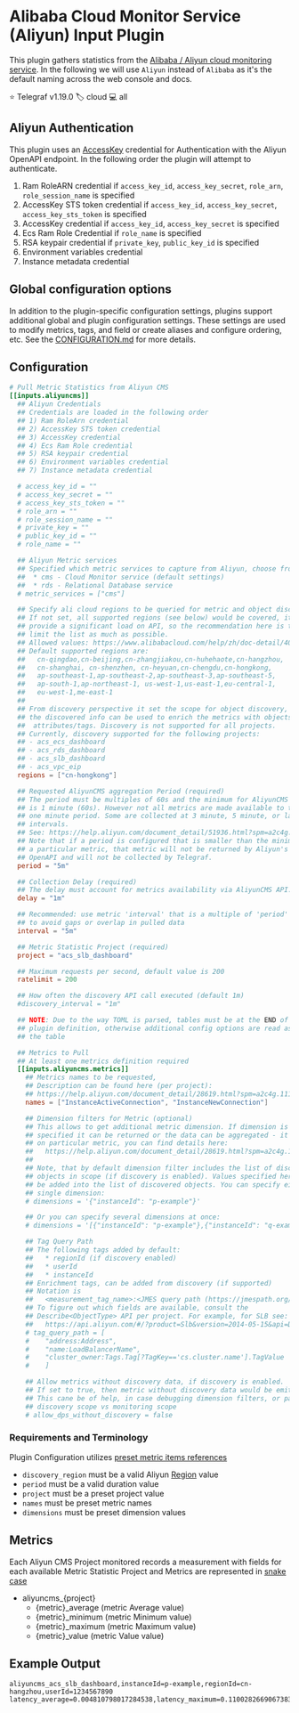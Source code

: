 # Alibaba Cloud Monitor Service (Aliyun) Input Plugin

This plugin gathers statistics from the
[Alibaba / Aliyun cloud monitoring service][alibaba]. In the following we will
use `Aliyun` instead of `Alibaba` as it's the default naming across the web
console and docs.

⭐ Telegraf v1.19.0
🏷️ cloud
💻 all

[alibaba]: https://www.alibabacloud.com

## Aliyun Authentication

This plugin uses an [AccessKey][1] credential for Authentication with the
Aliyun OpenAPI endpoint.  In the following order the plugin will attempt
to authenticate.

1. Ram RoleARN credential if `access_key_id`, `access_key_secret`, `role_arn`,
   `role_session_name` is specified
2. AccessKey STS token credential if `access_key_id`, `access_key_secret`,
   `access_key_sts_token` is specified
3. AccessKey credential if `access_key_id`, `access_key_secret` is specified
4. Ecs Ram Role Credential if `role_name` is specified
5. RSA keypair credential if `private_key`, `public_key_id` is specified
6. Environment variables credential
7. Instance metadata credential

[1]: https://www.alibabacloud.com/help/doc-detail/53045.htm?spm=a2c63.p38356.b99.127.5cba21fdt5MJKr&parentId=28572

## Global configuration options <!-- @/docs/includes/plugin_config.md -->

In addition to the plugin-specific configuration settings, plugins support
additional global and plugin configuration settings. These settings are used to
modify metrics, tags, and field or create aliases and configure ordering, etc.
See the [CONFIGURATION.md][CONFIGURATION.md] for more details.

[CONFIGURATION.md]: ../../../docs/CONFIGURATION.md#plugins

## Configuration

```toml @sample.conf
# Pull Metric Statistics from Aliyun CMS
[[inputs.aliyuncms]]
  ## Aliyun Credentials
  ## Credentials are loaded in the following order
  ## 1) Ram RoleArn credential
  ## 2) AccessKey STS token credential
  ## 3) AccessKey credential
  ## 4) Ecs Ram Role credential
  ## 5) RSA keypair credential
  ## 6) Environment variables credential
  ## 7) Instance metadata credential

  # access_key_id = ""
  # access_key_secret = ""
  # access_key_sts_token = ""
  # role_arn = ""
  # role_session_name = ""
  # private_key = ""
  # public_key_id = ""
  # role_name = ""

  ## Aliyun Metric services
  ## Specified which metric services to capture from Aliyun, choose from:
  ##  * cms - Cloud Monitor service (default settings)
  ##  * rds - Relational Database service
  # metric_services = ["cms"]

  ## Specify ali cloud regions to be queried for metric and object discovery
  ## If not set, all supported regions (see below) would be covered, it can
  ## provide a significant load on API, so the recommendation here is to
  ## limit the list as much as possible.
  ## Allowed values: https://www.alibabacloud.com/help/zh/doc-detail/40654.htm
  ## Default supported regions are:
  ##   cn-qingdao,cn-beijing,cn-zhangjiakou,cn-huhehaote,cn-hangzhou,
  ##   cn-shanghai, cn-shenzhen, cn-heyuan,cn-chengdu,cn-hongkong,
  ##   ap-southeast-1,ap-southeast-2,ap-southeast-3,ap-southeast-5,
  ##   ap-south-1,ap-northeast-1, us-west-1,us-east-1,eu-central-1,
  ##   eu-west-1,me-east-1
  ##
  ## From discovery perspective it set the scope for object discovery,
  ## the discovered info can be used to enrich the metrics with objects
  ##  attributes/tags. Discovery is not supported for all projects.
  ## Currently, discovery supported for the following projects:
  ## - acs_ecs_dashboard
  ## - acs_rds_dashboard
  ## - acs_slb_dashboard
  ## - acs_vpc_eip
  regions = ["cn-hongkong"]

  ## Requested AliyunCMS aggregation Period (required)
  ## The period must be multiples of 60s and the minimum for AliyunCMS metrics
  ## is 1 minute (60s). However not all metrics are made available to the
  ## one minute period. Some are collected at 3 minute, 5 minute, or larger
  ## intervals.
  ## See: https://help.aliyun.com/document_detail/51936.html?spm=a2c4g.11186623.2.18.2bc1750eeOw1Pv
  ## Note that if a period is configured that is smaller than the minimum for
  ## a particular metric, that metric will not be returned by Aliyun's
  ## OpenAPI and will not be collected by Telegraf.
  period = "5m"

  ## Collection Delay (required)
  ## The delay must account for metrics availability via AliyunCMS API.
  delay = "1m"

  ## Recommended: use metric 'interval' that is a multiple of 'period'
  ## to avoid gaps or overlap in pulled data
  interval = "5m"

  ## Metric Statistic Project (required)
  project = "acs_slb_dashboard"

  ## Maximum requests per second, default value is 200
  ratelimit = 200

  ## How often the discovery API call executed (default 1m)
  #discovery_interval = "1m"

  ## NOTE: Due to the way TOML is parsed, tables must be at the END of the
  ## plugin definition, otherwise additional config options are read as part of
  ## the table

  ## Metrics to Pull
  ## At least one metrics definition required
  [[inputs.aliyuncms.metrics]]
    ## Metrics names to be requested,
    ## Description can be found here (per project):
    ## https://help.aliyun.com/document_detail/28619.html?spm=a2c4g.11186623.6.690.1938ad41wg8QSq
    names = ["InstanceActiveConnection", "InstanceNewConnection"]

    ## Dimension filters for Metric (optional)
    ## This allows to get additional metric dimension. If dimension is not
    ## specified it can be returned or the data can be aggregated - it depends
    ## on particular metric, you can find details here:
    ##   https://help.aliyun.com/document_detail/28619.html?spm=a2c4g.11186623.6.690.1938ad41wg8QSq
    ##
    ## Note, that by default dimension filter includes the list of discovered
    ## objects in scope (if discovery is enabled). Values specified here would
    ## be added into the list of discovered objects. You can specify either
    ## single dimension:
    # dimensions = '{"instanceId": "p-example"}'

    ## Or you can specify several dimensions at once:
    # dimensions = '[{"instanceId": "p-example"},{"instanceId": "q-example"}]'

    ## Tag Query Path
    ## The following tags added by default:
    ##   * regionId (if discovery enabled)
    ##   * userId
    ##   * instanceId
    ## Enrichment tags, can be added from discovery (if supported)
    ## Notation is
    ##   <measurement_tag_name>:<JMES query path (https://jmespath.org/tutorial.html)>
    ## To figure out which fields are available, consult the
    ## Describe<ObjectType> API per project. For example, for SLB see:
    ##   https://api.aliyun.com/#/?product=Slb&version=2014-05-15&api=DescribeLoadBalancers&params={}&tab=MOCK&lang=GO
    # tag_query_path = [
    #    "address:Address",
    #    "name:LoadBalancerName",
    #    "cluster_owner:Tags.Tag[?TagKey=='cs.cluster.name'].TagValue | [0]"
    #    ]

    ## Allow metrics without discovery data, if discovery is enabled.
    ## If set to true, then metric without discovery data would be emitted, otherwise dropped.
    ## This cane be of help, in case debugging dimension filters, or partial coverage of
    ## discovery scope vs monitoring scope
    # allow_dps_without_discovery = false
```

### Requirements and Terminology

Plugin Configuration utilizes [preset metric items references][2]

- `discovery_region` must be a valid Aliyun
  [Region](https://www.alibabacloud.com/help/doc-detail/40654.htm) value
- `period` must be a valid duration value
- `project` must be a preset project value
- `names` must be preset metric names
- `dimensions` must be preset dimension values

[2]: https://www.alibabacloud.com/help/doc-detail/28619.htm?spm=a2c63.p38356.a3.2.389f233d0kPJn0

## Metrics

Each Aliyun CMS Project monitored records a measurement with fields for each
available Metric Statistic Project and Metrics are represented in [snake
case](https://en.wikipedia.org/wiki/Snake_case)

- aliyuncms_{project}
  - {metric}_average     (metric Average value)
  - {metric}_minimum     (metric Minimum value)
  - {metric}_maximum     (metric Maximum value)
  - {metric}_value       (metric Value value)

## Example Output

```text
aliyuncms_acs_slb_dashboard,instanceId=p-example,regionId=cn-hangzhou,userId=1234567890 latency_average=0.004810798017284538,latency_maximum=0.1100282669067383,latency_minimum=0.0006084442138671875
```
